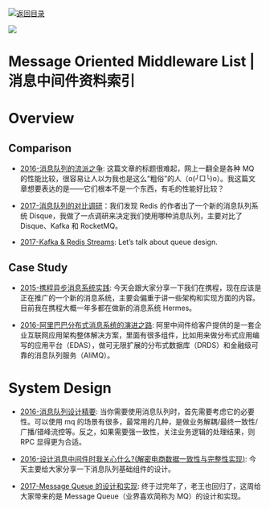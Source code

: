 [![返回目录](https://user-images.githubusercontent.com/5803001/38079637-ff0abcf0-3371-11e8-9b76-ad651620afc7.jpg)](https://github.com/wx-chevalier/Awesome-Lists)

![](https://img.readitlater.com/i/cdn-images-1.medium.com/max/800/1*LBocICeBuP3FSLPMBLA04g/RS/w1408.png?&ssl=1)

# Message Oriented Middleware List | 消息中间件资料索引

# Overview

## Comparison

- [2016-消息队列的流派之争](https://parg.co/faL): 这篇文章的标题很难起，网上一翻全是各种 MQ 的性能比较，很容易让人以为我也是这么“粗俗”的人（o(╯□╰)o）。我这篇文章想要表达的是——它们根本不是一个东西，有毛的性能好比较？

- [2017-消息队列的对比调研](http://www.jianshu.com/p/f056a74d77a4)：我们发现 Redis 的作者出了一个新的消息队列系统 Disque，我做了一点调研来决定我们使用哪种消息队列，主要对比了 Disque、Kafka 和 RocketMQ。

- [2017-Kafka & Redis Streams](https://parg.co/UsQ): Let’s talk about queue design.

## Case Study

- [2015-携程异步消息系统实践](http://blog.qiniu.com/archives/4791): 今天会跟大家分享一下我们在携程，现在应该是正在推广的一个新的消息系统，主要会偏重于讲一些架构和实现方面的内容。目前我在携程大概一年多都在做新的消息系统 Hermes。

- [2016-阿里巴巴分布式消息系统的演进之路](https://parg.co/fai): 阿里中间件给客户提供的是一套企业互联网应用架构整体解决方案，里面有很多组件，比如用来做分布式应用编写的应用平台（EDAS），做可无限扩展的分布式数据库（DRDS）和金融级可靠的消息队列服务（AliMQ）。

# System Design

- [2016-消息队列设计精要](https://tech.meituan.com/2016/07/01/mq-design.html): 当你需要使用消息队列时，首先需要考虑它的必要性。可以使用 mq 的场景有很多，最常用的几种，是做业务解耦/最终一致性/广播/错峰流控等。反之，如果需要强一致性，关注业务逻辑的处理结果，则 RPC 显得更为合适。

- [2016-设计消息中间件时我关心什么?(解密电商数据一致性与完整性实现)](https://parg.co/fav): 今天主要给大家分享一下消息队列基础组件的设计。

- [2017-Message Queue 的设计和实现](http://mp.weixin.qq.com/s/AgdayVL0pvcwL0amLouu-Q): 终于过完年了，老王也回归了，这周给大家带来的是 Message Queue（业界喜欢简称为 MQ）的设计和实现。
